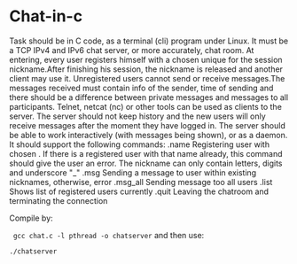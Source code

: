 # Chat-in-c

Task should be in C code, as a terminal (cli) program under Linux. It must be a TCP IPv4 and IPv6 chat server, or more accurately, chat room. At entering, every user registers himself with a chosen unique for the session nickname.After finishing his session, the nickname is released and another client may use it. Unregistered users cannot send or receive messages.The messages received must contain info of the sender, time of sending and there should be a difference between private messages and messages to all participants. Telnet, netcat (nc) or other tools can be used as clients to the server. The server should not keep history and the new users will only receive messages after the moment they have logged in. The server should be able to work interactively (with messages being shown), or as a daemon. It should support the following commands:
.name <nickname>
Registering user with chosen <nickname>. If there is a registered user with that name already, this command should give the user an error. The nickname can only contain letters, digits and underscore "_"
.msg <nickname> <message>
Sending a message to user within existing nicknames, otherwise, error
.msg_all
Sending message too all users
.list
Shows list of registered users currently
.quit
Leaving the chatroom and terminating the connection

Compile by:

` gcc chat.c -l pthread -o chatserver`
and then use:

`./chatserver`

